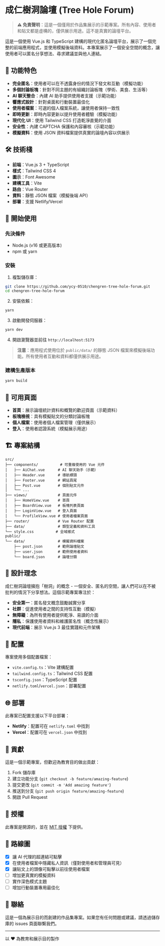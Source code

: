 # 成仁樹洞論壇 (Tree Hole Forum)

> **⚠️ 免責聲明**：這是一個僅用於作品集展示的示範專案。所有內容、使用者和貼文都是虛構的，僅供展示用途。這不是真實的論壇平台。

這是一個使用 Vue.js 和 TypeScript 建構的現代化匿名論壇平台，展示了一個完整的前端應用程式，並使用模擬後端資料。本專案展示了一個安全空間的概念，讓使用者可以匿名分享想法、尋求建議並與他人連結。

## 🌟 功能特色

- **完全匿名**：使用者可以在不透露身份的情況下發文和互動（模擬功能）
- **多個討論板塊**：針對不同主題的有組織討論板塊（學術、美食、生活等）
- **AI 聊天整合**：內建 AI 助手提供使用者支援（示範功能）
- **響應式設計**：針對桌面和行動裝置最佳化
- **使用者檔案**：可選的個人檔案系統，讓使用者保持一致性
- **即時更新**：即時內容更新以提升使用者體驗（模擬功能）
- **現代化 UI**：使用 Tailwind CSS 打造乾淨直覺的介面
- **安全性**：內建 CAPTCHA 保護和內容審核（示範功能）
- **模擬資料**：使用 JSON 資料檔案提供真實的論壇內容以供展示

## 🛠️ 技術棧

- **前端**：Vue.js 3 + TypeScript
- **樣式**：Tailwind CSS 4
- **圖示**：Font Awesome
- **建構工具**：Vite
- **路由**：Vue Router
- **資料**：靜態 JSON 檔案（模擬後端 API）
- **部署**：支援 Netlify/Vercel

## 🚀 開始使用

### 先決條件

- Node.js (v16 或更高版本)
- npm 或 yarn

### 安裝

1. 複製儲存庫：
```bash
git clone https://github.com/ycy-0510/chengren-tree-hole-forum.git
cd chengren-tree-hole-forum
```

2. 安裝依賴：
```bash
yarn
```

3. 啟動開發伺服器：
```bash
yarn dev
```

4. 開啟瀏覽器並前往 `http://localhost:5173`

> **注意**：應用程式使用位於 `public/data/` 的靜態 JSON 檔案來模擬後端功能。所有使用者互動和資料都僅供展示用途。

### 建構生產版本

```bash
yarn build
```

## 📱 可用頁面

- **首頁**：展示論壇統計資料和概覽的歡迎頁面（示範資料）
- **板塊檢視**：具有模擬貼文的分類討論板塊
- **個人檔案**：使用者個人檔案管理（僅供展示）
- **登入**：使用者認證系統（模擬展示用途）

## 🏗️ 專案結構

```
src/
├── components/          # 可重複使用的 Vue 元件
│   ├── AiChat.vue      # AI 聊天助手（示範）
│   ├── Header.vue      # 導航標頭
│   ├── Footer.vue      # 網站頁尾
│   ├── Post.vue        # 個別貼文元件
│   └── ...
├── views/              # 頁面元件
│   ├── HomeView.vue    # 首頁
│   ├── BoardView.vue   # 板塊列表頁面
│   ├── LoginView.vue   # 登入頁面
│   └── ProfileView.vue # 使用者檔案頁面
├── router/             # Vue Router 配置
├── data/               # 類型定義和資料工具
└── style.css          # 全域樣式
public/
└── data/               # 模擬資料檔案
    ├── post.json       # 範例論壇貼文
    ├── user.json       # 範例使用者資料
    └── board.json      # 論壇分類
```

## 🎨 設計理念

成仁樹洞論壇擁抱「樹洞」的概念 - 一個安全、匿名的空間，讓人們可以在不被批判的情況下分享想法。這個示範專案專注於：

- **安全第一**：匿名發文概念鼓勵誠實分享
- **社群**：促進使用者之間的支持性互動（模擬）
- **無障礙**：為所有使用者提供乾淨、易讀的介面
- **隱私**：保護使用者資料和維護匿名性（概念性展示）
- **現代前端**：展示 Vue.js 3 最佳實踐和元件架構

## 🔧 配置

專案使用多個配置檔案：

- `vite.config.ts`：Vite 建構配置
- `tailwind.config.ts`：Tailwind CSS 配置
- `tsconfig.json`：TypeScript 配置
- `netlify.toml`/`vercel.json`：部署配置

## 🌐 部署

此專案已配置支援以下平台部署：

- **Netlify**：配置可在 `netlify.toml` 中找到
- **Vercel**：配置可在 `vercel.json` 中找到

## 🤝 貢獻

這是一個示範專案，但歡迎為教育目的做出貢獻：

1. Fork 儲存庫
2. 建立功能分支 (`git checkout -b feature/amazing-feature`)
3. 提交更改 (`git commit -m 'Add amazing feature'`)
4. 推送到分支 (`git push origin feature/amazing-feature`)
5. 開啟 Pull Request

## 📄 授權

此專案是開源的，並在 [MIT 授權](LICENSE) 下提供。

## 🎯 路線圖

- [x] 讓 AI 代理的超連結可點擊
- [x] 在使用者檔案中隱藏私人資訊（僅對使用者和管理員可見）
- [x] 讓貼文上的頭像可點擊以前往使用者檔案
- [ ] 增加更真實的模擬資料
- [ ] 實作深色模式主題
- [ ] 增加行動裝置專用最佳化

## 📧 聯絡

這是一個為展示目的而創建的作品集專案。如果您有任何問題或建議，請透過儲存庫的 issues 頁面聯繫我們。

---

以 ❤️ 為教育和展示目的製作
